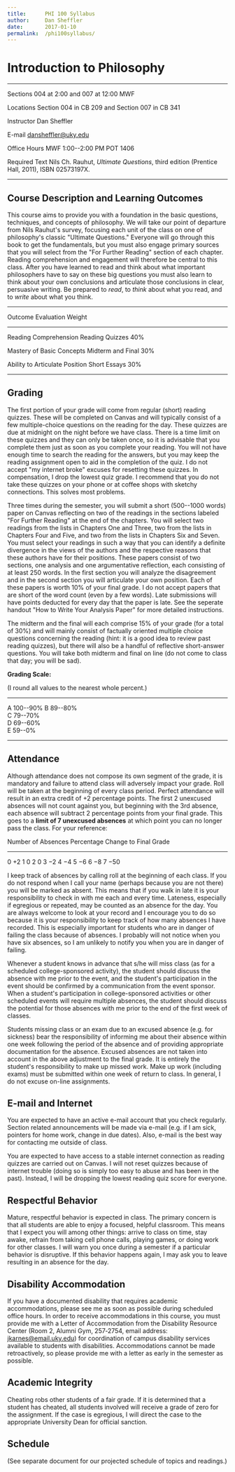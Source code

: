 ```yaml
---
title:      PHI 100 Syllabus
author:     Dan Sheffler
date:       2017-01-10
permalink:  /phi100syllabus/
---
```



# Introduction to Philosophy #

--------------- -------------------------------------------------------
Sections        004 at 2:00 and 007 at 12:00 MWF

Locations       Section 004 in CB 209 and Section 007 in CB 341

Instructor      Dan Sheffler

E-mail          dansheffler@uky.edu

Office Hours    MWF 1:00--2:00 PM POT 1406

Required Text   Nils Ch. Rauhut, *Ultimate Questions*, third
                edition (Prentice Hall, 2011), ISBN 02573197X.
--------------- -------------------------------------------------------



## Course Description and Learning Outcomes ##

This course aims to provide you with a foundation in the basic questions, techniques, and concepts of philosophy.  We will take our point of departure from Nils Rauhut's survey, focusing each unit of the class on one of philosophy's classic "Ultimate Questions."  Everyone will go through this book to get the fundamentals, but you must also engage primary sources that you will select from the "For Further Reading" section of each chapter.  Reading comprehension and engagement will therefore be central to this class.  After you have learned to read and think about what important philosophers have to say on these big questions you must also learn to think about your own conclusions and articulate those conclusions in clear, persuasive writing.  Be prepared to *read*, to *think* about what you read, and to *write* about what you think.

--------------------------------- ------------------------- -----------
Outcome                           Evaluation                Weight
--------------------------------- ------------------------- -----------
Reading Comprehension             Reading Quizzes           40%

Mastery of Basic Concepts         Midterm and Final         30%

Ability to Articulate Position    Short Essays              30%
--------------------------------- ------------------------- -----------




## Grading ##

The first portion of your grade will come from regular (short) reading quizzes. These will be completed on Canvas and will typically consist of a few multiple-choice questions on the reading for the day. These quizzes are due at midnight on the night before we have class. There is a time limit on these quizzes and they can only be taken once, so it is advisable that you complete them just as soon as you complete your reading. You will not have enough time to search the reading for the answers, but you may keep the reading assignment open to aid in the completion of the quiz.  I do not accept "my internet broke" excuses for resetting these quizzes.  In compensation, I drop the lowest quiz grade.  I recommend that you do not take these quizzes on your phone or at coffee shops with sketchy connections.  This solves most problems.

Three times during the semester, you will submit a short (500--1000 words) paper on Canvas reflecting on two of the readings in the sections labeled "For Further Reading" at the end of the chapters.  You will select two readings from the lists in Chapters One and Three, two from the lists in Chapters Four and Five, and two from the lists in Chapters Six and Seven.  You must select your readings in such a way that you can identify a definite divergence in the views of the authors and the respective reasons that these authors have for their positions.  These papers consist of two sections, one analysis and one argumentative reflection, each consisting of at least 250 words.  In the first section you will analyze the disagreement and in the second section you will articulate your own position.  Each of these papers is worth 10% of your final grade.  I do not accept papers that are short of the word count (even by a few words).  Late submissions will have points deducted for every day that the paper is late.  See the seperate handout "How to Write Your Analysis Paper" for more detailed instructions.

The midterm and the final will each comprise 15% of your grade (for a total of 30%) and will mainly consist of factually oriented multiple choice questions concerning the reading (hint: it is a good idea to review past reading quizzes), but there will also be a handful of reflective short-answer questions.  You will take both midterm and final on line (do not come to class that day; you will be sad).

**Grading Scale:**

(I round all values to the nearest whole percent.)

--- ------------------
A   100--90% 
B   89--80%  
C   79--70%  
D   69--60%  
E   59--0%   
--- ------------------


## Attendance ##

Although attendance does not compose its own segment of the grade, it is mandatory and failure to attend class will adversely impact your grade. Roll will be taken at the beginning of every class period. Perfect attendance will result in an extra credit of +2 percentage points. The first 2 unexcused absences will not count against you, but beginning with the 3rd absence, each absence will subtract 2 percentage points from your final grade. This goes to a **limit of 7 unexcused absences** at which point you can no longer pass the class. For your reference:

Number of Absences  Percentage Change to Final Grade 
------------------- ---------------------------------
0                   $+2$
1                   0
2                   0
3                   $-2$
4                   $-4$
5                   $-6$
6                   $-8$
7                   $-50$

I keep track of absences by calling roll at the beginning of each class. If you do not respond when I call your name (perhaps because you are not there) you will be marked as absent. This means that if you walk in late it is your responsibility to check in with me each and every time. Lateness, especially if egregious or repeated, may be counted as an absence for the day. You are always welcome to look at your record and I encourage you to do so because it is your responsibility to keep track of how many absences I have recorded. This is especially important for students who are in danger of failing the class because of absences. I probably will not notice when you have six absences, so I am unlikely to notify you when you are in danger of failing.

Whenever a student knows in advance that s/he will miss class (as for a scheduled college-sponsored activity), the student should discuss the absence with me prior to the event, and the student's participation in the event should be confirmed by a communication from the event sponsor.  When a student's participation in college-sponsored activities or other scheduled events will require multiple absences, the student should discuss the potential for those absences with me prior to the end of the first week of classes.

Students missing class or an exam due to an excused absence (e.g. for sickness) bear the responsibility of informing me about their absence within one week following the period of the absence and of providing appropriate documentation for the absence. Excused absences are not taken into account in the above adjustment to the final grade. It is entirely the student's responsibility to make up missed work. Make up work (including exams) must be submitted within one week of return to class. In general, I do not excuse on-line assignments.


## E-mail and Internet ##

You are expected to have an active e-mail account that you check regularly. Section related announcements will be made via e-mail (e.g. if I am sick, pointers for home work, change in due dates). Also, e-mail is the best way for contacting me outside of class.

You are expected to have access to a stable internet connection as reading quizzes are carried out on Canvas.  I will not reset quizzes because of internet trouble (doing so is simply too easy to abuse and has been in the past).  Instead, I will be dropping the lowest reading quiz score for everyone.



## Respectful Behavior ##

Mature, respectful behavior is expected in class. The primary concern is that all students are able to enjoy a focused, helpful classroom. This means that I expect you will among other things: arrive to class on time, stay awake, refrain from taking cell phone calls, playing games, or doing work for other classes. I will warn you once during a semester if a particular behavior is disruptive. If this behavior happens again, I may ask you to leave resulting in an absence for the day.


## Disability Accommodation ##

If you have a documented disability that requires academic accommodations, please see me as soon as possible during scheduled office hours. In order to receive accommodations in this course, you must provide me with a Letter of Accommodation from the Disability Resource Center (Room 2, Alumni Gym, 257‐2754, email address: jkarnes@email.uky.edu) for coordination of campus disability services available to students with disabilities. Accommodations cannot be made retroactively, so please provide me with a letter as early in the semester as possible.


## Academic Integrity ##

Cheating robs other students of a fair grade. If it is determined that a student has cheated, all students involved will receive a grade of zero for the assignment. If the case is egregious, I will direct the case to the appropriate University Dean for official sanction.


## Schedule ##

(See separate document for our projected schedule of topics and readings.)


